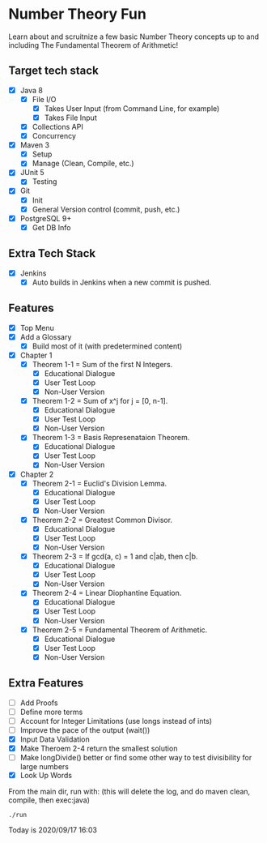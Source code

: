 # Number Theory Fun
Learn about and scruitnize a few basic Number Theory concepts up to and including The Fundamental Theorem of Arithmetic!

## Target tech stack
- [x] Java 8
  - [x] File I/O
    - [x] Takes User Input (from Command Line, for example)
    - [x] Takes File Input
  - [x] Collections API
  - [x] Concurrency
- [x] Maven 3
  - [x] Setup
  - [x] Manage (Clean, Compile, etc.)
- [x] JUnit 5
  - [x] Testing
- [x] Git
  - [x] Init
  - [x] General Version control (commit, push, etc.)
- [x] PostgreSQL 9+
  - [x] Get DB Info

## Extra Tech Stack
- [x] Jenkins
  - [x] Auto builds in Jenkins when a new commit is pushed.

## Features
- [x] Top Menu
- [x] Add a Glossary
  - [x] Build most of it (with predetermined content)
- [x] Chapter 1
  - [x] Theorem 1-1 = Sum of the first N Integers.
    - [x] Educational Dialogue
    - [x] User Test Loop
    - [x] Non-User Version
  - [x] Theorem 1-2 = Sum of x^j for j = [0, n-1].
    - [x] Educational Dialogue
    - [x] User Test Loop
    - [x] Non-User Version
  - [x] Theorem 1-3 = Basis Represenataion Theorem.
    - [x] Educational Dialogue
    - [x] User Test Loop
    - [x] Non-User Version
- [x] Chapter 2
  - [x] Theorem 2-1 = Euclid's Division Lemma.
    - [x] Educational Dialogue
    - [x] User Test Loop
    - [x] Non-User Version
  - [x] Theorem 2-2 = Greatest Common Divisor.
    - [x] Educational Dialogue
    - [x] User Test Loop
    - [x] Non-User Version
  - [x] Theorem 2-3 = If gcd(a, c) = 1 and c|ab, then c|b.
    - [x] Educational Dialogue
    - [x] User Test Loop
    - [x] Non-User Version
  - [x] Theorem 2-4 = Linear Diophantine Equation.
    - [x] Educational Dialogue
    - [x] User Test Loop
    - [x] Non-User Version
  - [x] Theorem 2-5 = Fundamental Theorem of Arithmetic.
    - [x] Educational Dialogue
    - [x] User Test Loop
    - [x] Non-User Version

## Extra Features
  - [ ] Add Proofs
  - [ ] Define more terms
  - [ ] Account for Integer Limitations (use longs instead of ints)
  - [ ] Improve the pace of the output (wait())
  - [x] Input Data Validation
  - [x] Make Theroem 2-4 return the smallest solution
  - [ ] Make longDivide() better or find some other way to test divisibility for large numbers
  - [x] Look Up Words
  
  From the main dir, run with: (this will delete the log, and do maven clean, compile, then exec:java)
  ```
  ./run
  ```

  Today is 2020/09/17 16:03